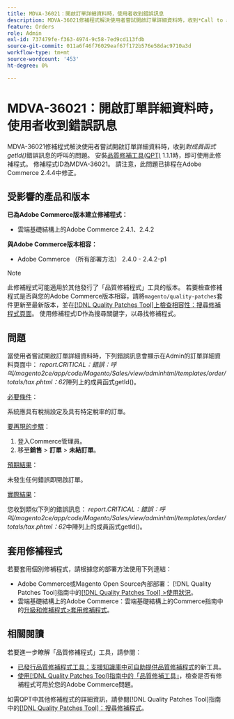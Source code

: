 ```yaml
---
title: MDVA-36021：開啟訂單詳細資料時，使用者收到錯誤訊息
description: MDVA-36021修補程式解決使用者嘗試開啟訂單詳細資料時，收到*Call to a member function getId()*錯誤訊息的問題。 安裝[Quality Patches Tool (QPT)](https://experienceleague.adobe.com/en/docs/commerce-operations/tools/quality-patches-tool/quality-patches-tool-to-self-serve-quality-patches) 1.1.1後，即可使用此修補程式。 修補程式ID為MDVA-36021。 請注意，此問題已排程在Adobe Commerce 2.4.4中修正。
feature: Orders
role: Admin
exl-id: 737479fe-f363-4974-9c58-7ed9cd113fdb
source-git-commit: 011a6f46f76029eaf67f172b576e58dac9710a3d
workflow-type: tm+mt
source-wordcount: '453'
ht-degree: 0%

---
```


# MDVA-36021：開啟訂單詳細資料時，使用者收到錯誤訊息

MDVA-36021修補程式解決使用者嘗試開啟訂單詳細資料時，收到&#x200B;*對成員函式getId()*&#x200B;錯誤訊息的呼叫的問題。 安裝[品質修補工具(QPT)](https://experienceleague.adobe.com/en/docs/commerce-operations/tools/quality-patches-tool/quality-patches-tool-to-self-serve-quality-patches) 1.1.1時，即可使用此修補程式。 修補程式ID為MDVA-36021。 請注意，此問題已排程在Adobe Commerce 2.4.4中修正。

## 受影響的產品和版本

**已為Adobe Commerce版本建立修補程式：**

* 雲端基礎結構上的Adobe Commerce 2.4.1、2.4.2

**與Adobe Commerce版本相容：**

* Adobe Commerce （所有部署方法） 2.4.0 - 2.4.2-p1

>[!NOTE]
>
>此修補程式可能適用於其他發行了「品質修補程式」工具的版本。 若要檢查修補程式是否與您的Adobe Commerce版本相容，請將`magento/quality-patches`套件更新至最新版本，並在[[!DNL Quality Patches Tool]上檢查相容性：搜尋修補程式頁面](https://experienceleague.adobe.com/en/docs/commerce-operations/tools/quality-patches-tool/quality-patches-tool-to-self-serve-quality-patches)。 使用修補程式ID作為搜尋關鍵字，以尋找修補程式。

## 問題

當使用者嘗試開啟訂單詳細資料時，下列錯誤訊息會顯示在Admin的訂單詳細資料頁面中： *report.CRITICAL：錯誤：呼叫/magento2ce/app/code/Magento/Sales/view/adminhtml/templates/order/totals/tax.phtml：62*&#x200B;陣列上的成員函式getId()。

<u>必要條件</u>：

系統應具有稅捐設定及具有特定稅率的訂單。

<u>要再現的步驟</u>：

1. 登入Commerce管理員。
1. 移至&#x200B;**銷售** > **訂單** > **未結訂單**。

<u>預期結果</u>：

未發生任何錯誤即開啟訂單。

<u>實際結果</u>：

您收到類似下列的錯誤訊息： *report.CRITICAL：錯誤：呼叫/magento2ce/app/code/Magento/Sales/view/adminhtml/templates/order/totals/tax.phtml：62*&#x200B;中陣列上的成員函式getId()。

## 套用修補程式

若要套用個別修補程式，請根據您的部署方法使用下列連結：

* Adobe Commerce或Magento Open Source內部部署： [!DNL Quality Patches Tool]指南中的[[!DNL Quality Patches Tool] >使用狀況](/help/tools/quality-patches-tool/usage.md)。
* 雲端基礎結構上的Adobe Commerce：雲端基礎結構上的Commerce指南中的[升級和修補程式>套用修補程式](https://experienceleague.adobe.com/docs/commerce-cloud-service/user-guide/develop/upgrade/apply-patches.html)。

## 相關閱讀

若要進一步瞭解「品質修補程式」工具，請參閱：

* [已發行品質修補程式工具：支援知識庫中可自助提供品質修補程式](https://experienceleague.adobe.com/en/docs/commerce-operations/tools/quality-patches-tool/quality-patches-tool-to-self-serve-quality-patches)的新工具。
* [使用[!DNL Quality Patches Tool]指南中的「品質修補工具」](/help/tools/quality-patches-tool/patches-available-in-qpt/check-patch-for-magento-issue-with-magento-quality-patches.md)，檢查是否有修補程式可用於您的Adobe Commerce問題。

如需QPT中其他修補程式的詳細資訊，請參閱[!DNL Quality Patches Tool]指南中的[[!DNL Quality Patches Tool]：搜尋修補程式](https://experienceleague.adobe.com/tools/commerce-quality-patches/index.html)。

